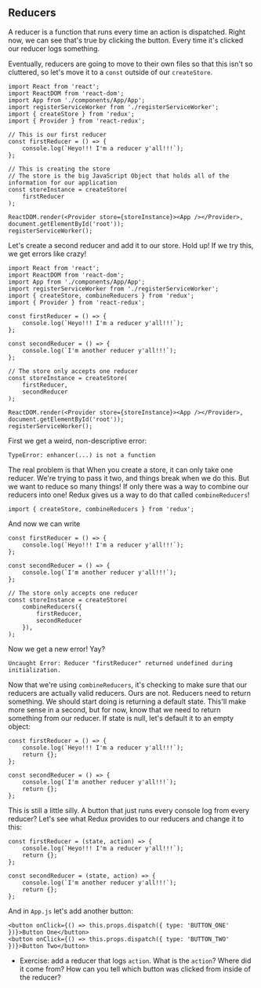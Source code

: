 ## Reducers

A reducer is a function that runs every time an action is dispatched. Right now, we can see that's true by clicking the button. Every time it's clicked our reducer logs something.

Eventually, reducers are going to move to their own files so that this isn't so cluttered, so let's move it to a `const` outside of our `createStore`.

```JSX
import React from 'react';
import ReactDOM from 'react-dom';
import App from './components/App/App';
import registerServiceWorker from './registerServiceWorker';
import { createStore } from 'redux';
import { Provider } from 'react-redux';

// This is our first reducer
const firstReducer = () => {
    console.log(`Heyo!!! I'm a reducer y'all!!!`);
};

// This is creating the store
// The store is the big JavaScript Object that holds all of the information for our application
const storeInstance = createStore(
    firstReducer
);

ReactDOM.render(<Provider store={storeInstance}><App /></Provider>, document.getElementById('root'));
registerServiceWorker();
```

Let's create a second reducer and add it to our store. Hold up! If we try this, we get errors like crazy!

```JSX
import React from 'react';
import ReactDOM from 'react-dom';
import App from './components/App/App';
import registerServiceWorker from './registerServiceWorker';
import { createStore, combineReducers } from 'redux';
import { Provider } from 'react-redux';

const firstReducer = () => {
    console.log(`Heyo!!! I'm a reducer y'all!!!`);
};

const secondReducer = () => {
    console.log(`I'm another reducer y'all!!!`);
};

// The store only accepts one reducer
const storeInstance = createStore(
    firstReducer,
    secondReducer
);

ReactDOM.render(<Provider store={storeInstance}><App /></Provider>, document.getElementById('root'));
registerServiceWorker();
```

First we get a weird, non-descriptive error:

```
TypeError: enhancer(...) is not a function
```

The real problem is that When you create a store, it can only take one reducer. We're trying to pass it two, and things break when we do this. But we want to reduce so many things! If only there was a way to combine our reducers into one! Redux gives us a way to do that called `combineReducers`!

```JSX
import { createStore, combineReducers } from 'redux';
```

And now we can write

```JSX
const firstReducer = () => {
    console.log(`Heyo!!! I'm a reducer y'all!!!`);
};

const secondReducer = () => {
    console.log(`I'm another reducer y'all!!!`);
};

// The store only accepts one reducer
const storeInstance = createStore(
    combineReducers({
        firstReducer,
        secondReducer
    }),
);
```

Now we get a new error! Yay?

```
Uncaught Error: Reducer "firstReducer" returned undefined during initialization.
```

Now that we're using `combineReducers`, it's checking to make sure that our reducers are actually valid reducers. Ours are not. Reducers need to return something. We should start doing is returning a default state. This'll make more sense in a second, but for now, know that we need to return something from our reducer. If state is null, let's default it to an empty object:

```JSX
const firstReducer = () => {
    console.log(`Heyo!!! I'm a reducer y'all!!!`);
    return {};
};

const secondReducer = () => {
    console.log(`I'm another reducer y'all!!!`);
    return {};
};
```

This is still a little silly. A button that just runs every console log from every reducer? Let's see what Redux provides to our reducers and change it to this:

```JSX
const firstReducer = (state, action) => {
    console.log(`Heyo!!! I'm a reducer y'all!!!`);
    return {};
};

const secondReducer = (state, action) => {
    console.log(`I'm another reducer y'all!!!`);
    return {};
};
```

And in `App.js` let's add another button:

```JSX
<button onClick={() => this.props.dispatch({ type: 'BUTTON_ONE' })}>Button One</button>
<button onClick={() => this.props.dispatch({ type: 'BUTTON_TWO' })}>Button Two</button>
```

- Exercise: add a reducer that logs `action`. What is the `action`? Where did it come from? How can you tell which button was clicked from inside of the reducer?
